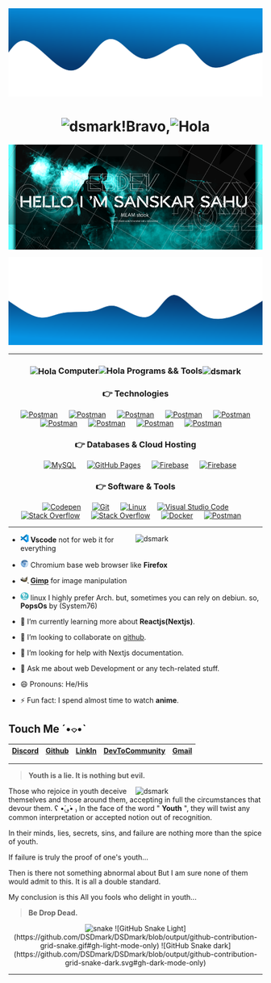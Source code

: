 <div align="center">
  <img alt="dsmark"  src="assets/top.png"></img>
  <h1><img alt="dsmark" height="37px" width="40px" src="https://c.tenor.com/P7zWdgA3E2EAAAAi/spunchbob-the-g.gif"></img>!Bravo,<img alt="Hola" height="30px" width="40px" src="https://emojipedia-us.s3.amazonaws.com/source/skype/289/ghost_1f47b.png"></img></h1>
<img alt="Hola" align="center" height="50%" width="100%" src="assets/banner.png"></img>
</div>

<img alt="dsmark"  src="assets/bottom.png"></img>

---

<div align="center">
 
<h3><img alt="Hola" height="70px" width="70px" align="center" src="https://c.tenor.com/fYg91qBpDdgAAAAi/bongo-cat-transparent.gif"></img> Computer<img height="80px" aligni="center" width="80" alt="Hola" src="https://emojipedia-us.s3.dualstack.us-west-1.amazonaws.com/thumbs/72/au-kddi/190/flushed-face_1f633.png"></img> Programs && Tools<img alt="dsmark" align="center" height="70px" width="70px" src="https://c.tenor.com/cXlrPENTVkEAAAAi/chika-dance.gif"></h1>

### 👉 Technologies

<p align="center">
  &emsp;
    <a href="#"><img alt="Postman" src="http://img.shields.io/badge/-Php-767bb3?style=flat-square&logo=php&logoColor=white"></a>
     &emsp;
    <a href="#"><img alt="Postman" src="http://img.shields.io/badge/-Javascript-fcd400?style=flat-square&logo=javascript&logoColor=black"></a>
     &emsp;
    <a href="#"><img alt="Postman" src="http://img.shields.io/badge/-Markdown-white?style=flat-square&logo=markdown&logoColor=black"></a>
     &emsp;
    <a href="#"><img alt="Postman" src="http://img.shields.io/badge/-Python-346e9e?style=flat-square&logo=python&logoColor=white"></a>
     &emsp;
    <a href="#"><img alt="Postman" src="http://img.shields.io/badge/-Scala-dd3734?style=flat-square&logo=scala&logoColor=white"></a>
     &emsp;
    <a href="#"><img alt="Postman" src="http://img.shields.io/badge/-Typescript-3178c6?style=flat-square&logo=typescript&logoColor=white"></a>
     &emsp;
    <a href="#"><img alt="Postman" src="http://img.shields.io/badge/-Sass-cc6699?style=flat-square&logo=sass&logoColor=white"></a>
     &emsp;
    <a href="#"><img alt="Postman" src="http://img.shields.io/badge/-Css-2a65f1?style=flat-square&logo=css3&logoColor=white"></a>
     &emsp;
    <a href="#"><img alt="Postman" src="http://img.shields.io/badge/-Npm-white?style=flat-square&logo=npm&logoColor=white"></a>
     &emsp;
     </p>

### 👉 Databases & Cloud Hosting

<p align="center">
  &emsp;
    <a href="https://www.mysql.com/"><img alt="MySQL" src="https://img.shields.io/badge/MySQL-00000F?style=for-the-badge&logo=mysql&logoColor=white"></a>
  &emsp;
    <a href="https://www.github.com"><img alt="GitHub Pages" src="https://img.shields.io/badge/GitHub-100000?style=for-the-badge&logo=github&logoColor=white"></a>
  &emsp;
<a href="https://firebase.google.com/"><img alt="Firebase" src ="https://img.shields.io/badge/firebase-ffca28?style=for-the-badge&logo=firebase&logoColor=black"></a>
  &emsp;
<a href="https://firebase.google.com/"><img alt="Firebase" src ="http://img.shields.io/badge/-MongoDb-white?style=flat-square&logo=mongodb"></a>
 </p>

### 👉 Software & Tools

<p align="center">
  &emsp;
    <a href="#"><img alt="Codepen" src="https://img.shields.io/badge/Codepen-000000?style=for-the-badge&logo=codepen&logoColor=white"></a>
  &emsp;
    <a href="#"><img alt="Git" src="https://img.shields.io/badge/Git-F05032?style=for-the-badge&logo=git&logoColor=white"></a>
  &emsp;
    <a href="#"><img alt="Linux" src="https://img.shields.io/badge/Linux-FCC624?style=for-the-badge&logo=linux&logoColor=black"></a>
  &emsp;
    <a href="#"><img alt="Visual Studio Code" src="https://img.shields.io/badge/Visual_Studio_Code-0078D4?style=for-the-badge&logo=visual%20studio%20code&logoColor=white"></a>
  &emsp;
    <a href="#"><img alt="Stack Overflow" src="https://img.shields.io/badge/Stack_Overflow-FE7A16?style=for-the-badge&logo=stack-overflow&logoColor=white"></a>
&emsp;
    <a href="#"><img alt="Stack Overflow" src="https://img.shields.io/badge/manjaro-35BF5C?style=for-the-badge&logo=manjaro&logoColor=white"></a>
    &emsp;
    <a href="#"><img alt="Docker" src="https://img.shields.io/badge/Docker-2CA5E0?style=for-the-badge&logo=docker&logoColor=white"></a>
     &emsp;
    <a href="#"><img alt="Postman" src="https://img.shields.io/badge/Postman-FF6C37?style=for-the-badge&logo=Postman&logoColor=white"></a>
     &emsp;
</p>
</div>

---

<img alt="dsmark" align="right"  height="50%" width="50%" src="https://c.tenor.com/NzrqQHFBVz8AAAAj/kitty-transparent.gif">

- <img src="https://github.com/DSDarkMark/DSDarkMark/blob/master/assests/vscode.png" width=16> **Vscode** not for web it for everything
- <img src="https://github.com/DSDarkMark/DSDarkMark/blob/master/assests/chromium.png" width=16> Chromium base web browser like **Firefox**
- <img src="https://github.com/DSDarkMark/DSDarkMark/blob/master/assests/gimp.png" width=16> <a href="https://getpaint.net">**Gimp**</a> for image manipulation
- <img src="https://github.com/DSDarkMark/DSDarkMark/blob/master/assests/popos.png" width=16> linux I highly prefer Arch. but, sometimes you can rely on debiun. so, **PopsOs** by (System76)

- 🌱 I’m currently learning more about **Reactjs(Nextjs)**.
- 👯 I’m looking to collaborate on [github](https://github.com/DSDarkMark/project_short "DSmark Project").
- 🤔 I’m looking for help with Nextjs documentation.
- 💬 Ask me about web Development or any tech-related stuff.
- 😄 Pronouns: He/His
- ⚡ Fun fact: I spend almost time to watch **anime**.


## Touch Me ˊ•⌔•ˋ

| [Discord](https://discord.gg/xm4DN6JTVt) | [Github](https://github.com/DSDmark/) | [LinkIn]() | [DevToCommunity](https://dev.to/dsmark) | [Gmail](sahup3296@gmail.com) |
| :--------------------------------------- | :------------------------------------ | :--------- | :-------------------------------------- | :--------------------------- |

---

> **Youth is a lie. It is nothing but evil.** 

<img alt="dsmark" align="right"  height="50%" width="50%" src="https://camo.githubusercontent.com/e452efb28438ca145ff71360ef211395cce11753fd367e1fec17fca194c0dc43/68747470733a2f2f6d656469612e67697068792e636f6d2f6d656469612f616f39445569544b48363058532f67697068792e676966">

Those who rejoice in youth deceive themselves and those around them, accepting in full the circumstances that devour them.
ʕ •́؈•̀ ₎
In the face of the word " **Youth** ", they will twist any common interpretation or accepted notion out of recognition.

In their minds, lies, secrets, sins, and failure are nothing more than the spice of youth.

If failure is truly the proof of one's youth...

Then is there not something abnormal about But I am sure none of them would admit to this. It is all a double standard.

My conclusion is this All you fools who delight in youth...

> **Be Drop Dead.**

  <p align="center">
  <img src="https://github.com/DSDmark/DSDmark/blob/output/github-contribution-grid-snake.gif" alt="snake">
  ![GitHub Snake Light](https://github.com/DSDmark/DSDmark/blob/output/github-contribution-grid-snake.gif#gh-light-mode-only)
![GitHub Snake dark](https://github.com/DSDmark/DSDmark/blob/output/github-contribution-grid-snake-dark.svg#gh-dark-mode-only)
</p>


---
